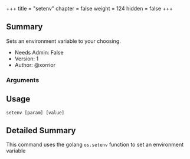 +++
title = "setenv"
chapter = false
weight = 124
hidden = false
+++

## Summary
Sets an environment variable to your choosing.
  
- Needs Admin: False  
- Version: 1  
- Author: @xorrior  

### Arguments

## Usage

```
setenv [param] [value]
```


## Detailed Summary

This command uses the golang `os.setenv` function to set an environment variable